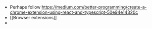 - Perhaps follow https://medium.com/better-programming/create-a-chrome-extension-using-react-and-typescript-50e94e14320c
- [[Browser extensions]]
- 
